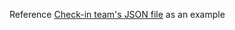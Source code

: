 Reference [Check-in team's JSON file](https://github.com/department-of-veterans-affairs/va.gov-team/blob/master/products/health-care/checkin/translations/spanish-round-3/spanish-round-3.json) as an example
